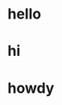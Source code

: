 # hello
# hi
<head>
<!-- Global site tag (gtag.js) - Google Analytics -->
<script async src="https://www.googletagmanager.com/gtag/js?id=G-V2TGGFRMDW"></script>
<script>
  window.dataLayer = window.dataLayer || [];
  function gtag(){dataLayer.push(arguments);}
  gtag('js', new Date());

  gtag('config', 'G-V2TGGFRMDW');
</script>
# howdy
